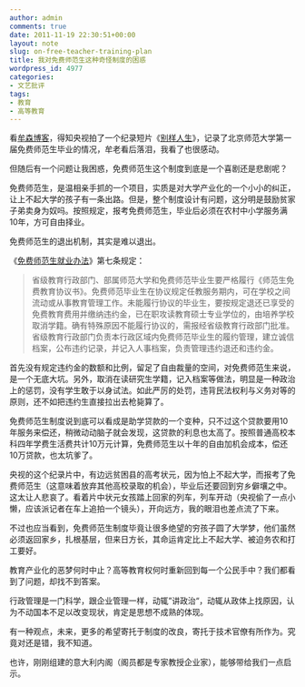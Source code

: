 ```yaml
---
author: admin
comments: true
date: 2011-11-19 22:30:51+00:00
layout: note
slug: on-free-teacher-training-plan
title: 我对免费师范生这种奇怪制度的困惑
wordpress_id: 4977
categories:
- 文艺批评
tags:
- 教育
- 高等教育
---
```


看[牟森博客](http://mousen.blogbus.com/logs/174603395.html)，得知央视拍了一个纪录短片《[别样人生](http://news.cntv.cn/program/jianzheng/20110927/100141.shtml)》，记录了北京师范大学第一届免费师范生毕业的情况，牟老看后落泪，我看了也很感动。

但随后有一个问题让我困惑，免费师范生这个制度到底是一个喜剧还是悲剧呢？

免费师范生，是温相亲手抓的一个项目，实质是对大学产业化的一个小小的纠正，让上不起大学的孩子有一条出路。但是，整个制度设计有问题，这分明是鼓励贫家子弟卖身为奴吗。按照规定，报考免费师范生，毕业后必须在农村中小学服务满10年，方可自由择业。

免费师范生的退出机制，其实是难以退出。

《[免费师范生就业办法](http://www.farmer.com.cn/sh/jy/zx/201109/t20110908_669507.htm)》第七条规定：


<blockquote>
省级教育行政部门、部属师范大学和免费师范毕业生要严格履行《师范生免费教育协议书》。免费师范毕业生在协议规定任教服务期内，可在学校之间流动或从事教育管理工作。未能履行协议的毕业生，要按规定退还已享受的免费教育费用并缴纳违约金，已在职攻读教育硕士专业学位的，由培养学校取消学籍。确有特殊原因不能履行协议的，需报经省级教育行政部门批准。省级教育行政部门负责本行政区域内免费师范毕业生的履约管理，建立诚信档案，公布违约记录，并记入人事档案，负责管理违约退还和违约金。 </blockquote>



首先没有规定违约金的数额和比例，留足了自由裁量的空间，对免费师范生来说，是一个无底大坑。另外，取消在读研究生学籍，记入档案等做法，明显是一种政治上的惩罚，没有学生敢于以身试法。如此严厉的处罚，违背民法权利与义务对等的原则，还不如把违约生直接拉出去枪毙算了。

免费师范生制度说到底可以看成是助学贷款的一个变种，只不过这个贷款要用10年服务来偿还，稍微动动脑子就会发现，这贷款的利息也太高了。按照普通高校本科四年学费生活费共计10万元计算，免费师范生以十年的自由加机会成本，偿还10万贷款，也太坑爹了。

央视的这个纪录片中，有边远贫困县的高考状元，因为怕上不起大学，而报考了免费师范生（这意味着放弃其他高校录取的机会），毕业后还要回到穷乡僻壤之中。这太让人悲哀了。看着片中状元女孩踏上回家的列车，列车开动（央视偷了一点小懒，应该派记者在车上追拍一个镜头），开向远方，我的眼泪也差点流了下来。

不过也应当看到，免费师范生制度毕竟让很多绝望的穷孩子圆了大学梦，他们虽然必须返回家乡，扎根基层，但来日方长，其命运肯定比上不起大学、被迫务农和打工要好。

教育产业化的恶梦何时中止？高等教育权何时重新回到每一个公民手中？我们都看到了问题，却找不到答案。

行政管理是一门科学，跟企业管理一样，动辄”讲政治“，动辄从政体上找原因，认为不动国本不足以改变现状，肯定是思想不成熟的体现。

有一种观点，未来，更多的希望寄托于制度的改良，寄托于技术官僚有所作为。究竟对还是错，我不知道。

也许，刚刚组建的意大利内阁（阁员都是专家教授企业家），能够带给我们一点启示。
